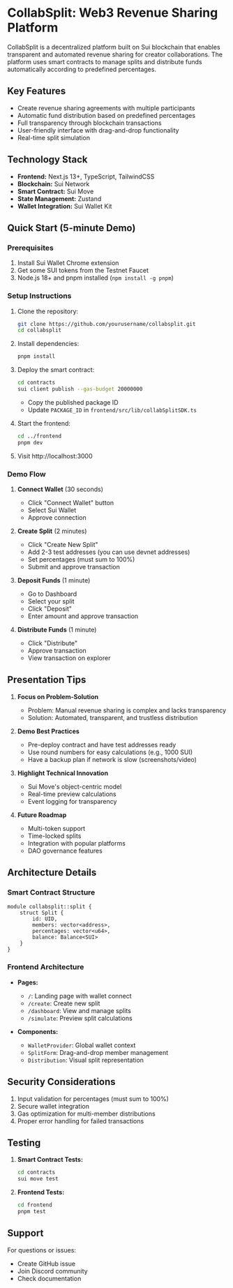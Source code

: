# CollabSplit: Web3 Revenue Sharing Platform

CollabSplit is a decentralized platform built on Sui blockchain that enables transparent and automated revenue sharing for creator collaborations. The platform uses smart contracts to manage splits and distribute funds automatically according to predefined percentages.

## Key Features

- Create revenue sharing agreements with multiple participants
- Automatic fund distribution based on predefined percentages
- Full transparency through blockchain transactions
- User-friendly interface with drag-and-drop functionality
- Real-time split simulation

## Technology Stack

- **Frontend:** Next.js 13+, TypeScript, TailwindCSS
- **Blockchain:** Sui Network
- **Smart Contract:** Sui Move
- **State Management:** Zustand
- **Wallet Integration:** Sui Wallet Kit

## Quick Start (5-minute Demo)

### Prerequisites

1. Install Sui Wallet Chrome extension
2. Get some SUI tokens from the Testnet Faucet
3. Node.js 18+ and pnpm installed (`npm install -g pnpm`)

### Setup Instructions

1. Clone the repository:
   ```bash
   git clone https://github.com/yourusername/collabsplit.git
   cd collabsplit
   ```

2. Install dependencies:
   ```bash
   pnpm install
   ```

3. Deploy the smart contract:
   ```bash
   cd contracts
   sui client publish --gas-budget 20000000
   ```
   - Copy the published package ID
   - Update `PACKAGE_ID` in `frontend/src/lib/collabSplitSDK.ts`

4. Start the frontend:
   ```bash
   cd ../frontend
   pnpm dev
   ```

5. Visit http://localhost:3000

### Demo Flow

1. **Connect Wallet** (30 seconds)
   - Click "Connect Wallet" button
   - Select Sui Wallet
   - Approve connection

2. **Create Split** (2 minutes)
   - Click "Create New Split"
   - Add 2-3 test addresses (you can use devnet addresses)
   - Set percentages (must sum to 100%)
   - Submit and approve transaction

3. **Deposit Funds** (1 minute)
   - Go to Dashboard
   - Select your split
   - Click "Deposit"
   - Enter amount and approve transaction

4. **Distribute Funds** (1 minute)
   - Click "Distribute"
   - Approve transaction
   - View transaction on explorer

## Presentation Tips

1. **Focus on Problem-Solution**
   - Problem: Manual revenue sharing is complex and lacks transparency
   - Solution: Automated, transparent, and trustless distribution

2. **Demo Best Practices**
   - Pre-deploy contract and have test addresses ready
   - Use round numbers for easy calculations (e.g., 1000 SUI)
   - Have a backup plan if network is slow (screenshots/video)

3. **Highlight Technical Innovation**
   - Sui Move's object-centric model
   - Real-time preview calculations
   - Event logging for transparency

4. **Future Roadmap**
   - Multi-token support
   - Time-locked splits
   - Integration with popular platforms
   - DAO governance features

## Architecture Details

### Smart Contract Structure

```move
module collabsplit::split {
    struct Split {
        id: UID,
        members: vector<address>,
        percentages: vector<u64>,
        balance: Balance<SUI>
    }
}
```

### Frontend Architecture

- **Pages:**
  - `/`: Landing page with wallet connect
  - `/create`: Create new split
  - `/dashboard`: View and manage splits
  - `/simulate`: Preview split calculations

- **Components:**
  - `WalletProvider`: Global wallet context
  - `SplitForm`: Drag-and-drop member management
  - `Distribution`: Visual split representation

## Security Considerations

1. Input validation for percentages (must sum to 100%)
2. Secure wallet integration
3. Gas optimization for multi-member distributions
4. Proper error handling for failed transactions

## Testing

1. **Smart Contract Tests:**
   ```bash
   cd contracts
   sui move test
   ```

2. **Frontend Tests:**
   ```bash
   cd frontend
   pnpm test
   ```

## Support

For questions or issues:
- Create GitHub issue
- Join Discord community
- Check documentation